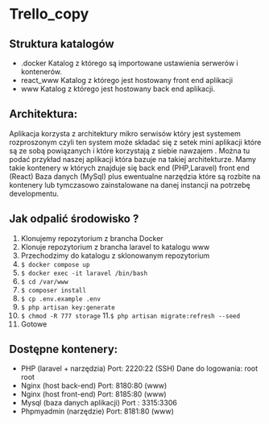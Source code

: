 # Trello_copy

## Struktura katalogów
- .docker
	Katalog z którego są importowane ustawienia serwerów i kontenerów.
- react_www 
	Katalog z którego jest hostowany front end aplikacji 
- www 
	Katalog z którego jest hostowany back end aplikacji.
	

## Architektura:

Aplikacja korzysta z architektury mikro serwisów który jest systemem rozproszonym czyli ten system może składać się z setek mini aplikacji które są ze sobą powiązanych i które korzystają z siebie nawzajem . Można tu podać przykład naszej aplikacji która bazuje na takiej architekturze. Mamy takie kontenery w których znajduje się back end (PHP,Laravel) front end (React) Baza danych (MySql) plus ewentualne narzędzia które  są rozbite na kontenery lub tymczasowo zainstalowane na danej instancji na potrzebę developmentu.



## Jak odpalić środowisko ?
1. Klonujemy repozytorium z brancha Docker
2. Klonuje repozytorium z brancha laravel to katalogu www
3. Przechodzimy do katalogu z sklonowanym repozytorium
4. `$ docker compose up`
5. `$ docker exec -it laravel /bin/bash`
6. `$ cd /var/www`
7. `$ composer install`
8. `$ cp .env.example .env`
9. `$ php artisan key:generate`
10. `$ chmod -R 777 storage` 
11.`$ php artisan migrate:refresh --seed` 
12. Gotowe 
## Dostępne kontenery:
- PHP (laravel + narzędzia) Port:  2220:22 (SSH)
	Dane do logowania:
	root
	root
- Nginx (host back-end) Port: 8180:80 (www)
- Nginx (host front-end) Port: 8185:80 (www)
- Mysql (baza danych aplikacji) Port : 3315:3306 
- Phpmyadmin (narzędzie) Port: 8181:80 (www)
